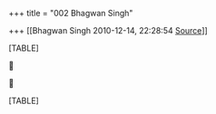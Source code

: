 +++
title = "002 Bhagwan Singh"

+++
[[Bhagwan Singh	2010-12-14, 22:28:54 [Source](https://groups.google.com/g/bvparishat/c/DAPprqX7swc)]]



[TABLE]





[TABLE]

  

